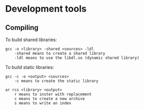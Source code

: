 # Development tools

## Compiling

To build shared libraries:

    gcc -o <library> -shared <sources> -ldl
        -shared means to create a shared library
        -ldl means to use the libdl.so (dynamic shared library)

To build static libraries:

    gcc -c -o <output> <sources>
        -c means to create the static library

    ar rcs <library> <output>
        r means to inster with replacement
        c means to create a new archive
        s means to write an index

